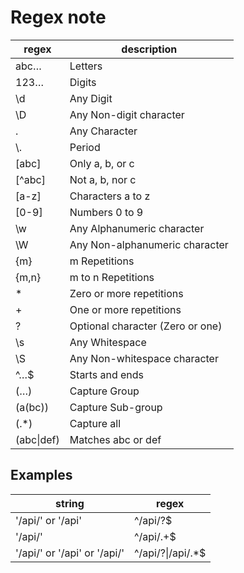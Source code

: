 # Regex note

| regex | description |
| ------ | ------ |
| abc… |	Letters |
| 123… |	Digits |
| \d | Any Digit |
| \D |	Any Non-digit character |
| . | Any Character |
| \\. |	Period |
| [abc] |	Only a, b, or c |
| [^abc] |	Not a, b, nor c |
| [a-z] |	Characters a to z |
| [0-9] |	Numbers 0 to 9 |
| \w |	Any Alphanumeric character |
| \W |	Any Non-alphanumeric character |
| {m} |	m Repetitions |
| {m,n} | m to n Repetitions |
| \* | Zero or more repetitions |
| \+ | One or more repetitions |
| ? | Optional character (Zero or one) |
| \s |	Any Whitespace |
| \S |	Any Non-whitespace character |
| ^…$ |	Starts and ends |
| (…) |	Capture Group |
| (a(bc)) |	Capture Sub-group |
| (.*) |	Capture all |
| (abc\|def) |	Matches abc or def |


## Examples

| string | regex |
| ------ | ------ |
| '/api/' or '/api' | ^/api/?$ |
| '/api/<anystring>' | ^/api/.+$ |
| '/api/' or '/api' or '/api/<anystring>' | \^/api/?\|/api/.*$ |